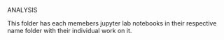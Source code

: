 ANALYSIS

This folder has each memebers jupyter lab notebooks in their respective name folder with their individual work on it.
